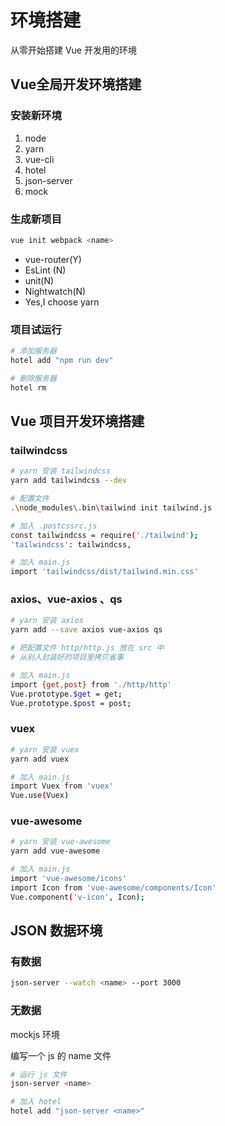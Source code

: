 # 环境搭建

从零开始搭建 Vue 开发用的环境

## Vue全局开发环境搭建

### 安装新环境

1. node
2. yarn
3. vue-cli
4. hotel
5. json-server
6. mock

### 生成新项目

```bash
vue init webpack <name>
```

- vue-router(Y)
- EsLint (N)
- unit(N)
- Nightwatch(N)
- Yes,I choose yarn

### 项目试运行

```bash
# 添加服务器
hotel add "npm run dev"

# 删除服务器
hotel rm
```

## Vue 项目开发环境搭建

### tailwindcss

```bash
# yarn 安装 tailwindcss
yarn add tailwindcss --dev

# 配置文件
.\node_modules\.bin\tailwind init tailwind.js

# 加入 .postcssrc.js 
const tailwindcss = require('./tailwind');
'tailwindcss': tailwindcss,

# 加入 main.js
import 'tailwindcss/dist/tailwind.min.css'
```

### axios、vue-axios 、qs

```bash
# yarn 安装 axios
yarn add --save axios vue-axios qs

# 把配置文件 http/http.js 放在 src 中
# 从别人封装好的项目里拷贝省事

# 加入 main.js
import {get,post} from './http/http'
Vue.prototype.$get = get;
Vue.prototype.$post = post;
```

### vuex

```bash
# yarn 安装 vuex
yarn add vuex

# 加入 main.js
import Vuex from 'vuex'
Vue.use(Vuex)
```

### vue-awesome

```bash
# yarn 安装 vue-awesome
yarn add vue-awesome

# 加入 main.js
import 'vue-awesome/icons'
import Icon from 'vue-awesome/components/Icon'
Vue.component('v-icon', Icon);
```

## JSON 数据环境

### 有数据

```bash
json-server --watch <name> --port 3000
```

### 无数据

mockjs 环境

编写一个 js 的 name 文件

```bash
# 运行 js 文件
json-server <name>

# 加入 hotel
hotel add "json-server <name>"
```


